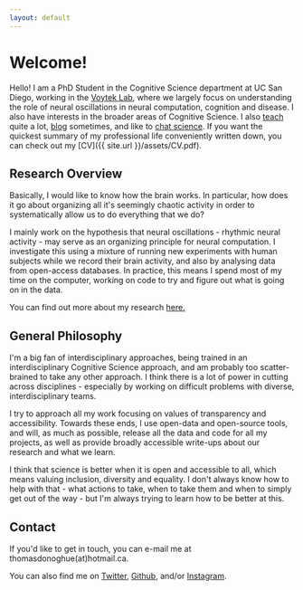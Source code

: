```yaml
---
layout: default
---
```


# Welcome!

Hello! I am a PhD Student in the Cognitive Science department at UC San Diego, working in the [Voytek Lab](http://www.voyteklab.com), where we largely focus on understanding the role of neural oscillations in neural computation, cognition and disease. I also have interests in the broader areas of Cognitive Science. I also [teach](teaching.html) quite a lot, [blog](blog.html) sometimes, and like to [chat science](scicom.html). If you want the quickest summary of my professional life conveniently written down, you can check out my [CV]({{ site.url }}/assets/CV.pdf).

## Research Overview

Basically, I would like to know how the brain works. In particular, how does it go about organizing all it's seemingly chaotic activity in order to systematically allow us to do everything that we do?

I mainly work on the hypothesis that neural oscillations - rhythmic neural activity - may serve as an organizing principle for neural computation. I investigate this using a mixture of running new experiments with human subjects while we record their brain activity, and also by analysing data from open-access databases. In practice, this means I spend most of my time on the computer, working on code to try and figure out what is going on in the data.

You can find out more about my research [here.](research.html)

## General Philosophy

I'm a big fan of interdisciplinary approaches, being trained in an interdisciplinary Cognitive Science approach, and am probably too scatter-brained to take any other approach. I think there is a lot of power in cutting across disciplines - especially by working on difficult problems with diverse, interdisciplinary teams.

I try to approach all my work focusing on values of transparency and accessibility. Towards these ends, I use open-data and open-source tools, and will, as much as possible, release all the data and code for all my projects, as well as provide broadly accessible write-ups about our research and what we learn.

I think that science is better when it is open and accessible to all, which means valuing inclusion, diversity and equality. I don't always know how to help with that - what actions to take, when to take them and when to simply get out of the way - but I'm always trying to learn how to be better at this.

## Contact

If you'd like to get in touch, you can e-mail me at thomasdonoghue(at)hotmail.ca.

You can also find me on [Twitter](https://twitter.com/Tomdonoghue), [Github](https://github.com/TomDonoghue), and/or [Instagram](https://www.instagram.com/t_donoghue/).
